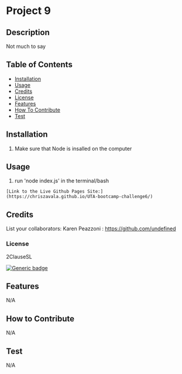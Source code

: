
  # Project 9

  ## Description 
  Not much to say 

  ## Table of Contents
  - [Installation](#installation)
  - [Usage](#usage)
  - [Credits](#credits)
  - [License](#license)
  - [Features](#features)
  - [How To Contribute](#howtocontribute)
  - [Test](#test)

  ## Installation 
  1. Make sure that Node is insalled on the computer 

  ## Usage
  1. run 'node index.js' in the terminal/bash
  
    [Link to the Live Github Pages Site:](https://chriszavala.github.io/UTA-bootcamp-challenge6/)
    

  ## Credits
  List your collaborators:
  Karen Peazzoni : https://github.com/undefined

  
  ### License 
  2ClauseSL
  
  [![Generic badge](https://img.shields.io/badge/License-2ClauseSL-purple.svg)](https://choosealicense.com/licenses/2clausesl/.)
  
  

  ## Features
  N/A

  ## How to Contribute
  N/A

  ## Test
  N/A
